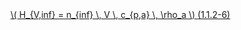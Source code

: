<a href="/eco2_guide_center/1.%20ECO2%20Logic%20Guide/Hee1_Equation_List.html" class="equation-link" target="_blank" rel="noopener noreferrer">
  \( H_{V,inf} = n_{inf} \, V \, c_{p,a} \, \rho_a \) <span class="eq-number">(1.1.2-6)</span>
</a>
